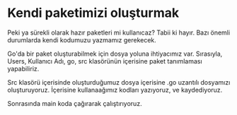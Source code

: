 # Kendi paketimizi oluşturmak

Peki ya sürekli olarak hazır paketleri mi kullanıcaz? Tabii ki hayır. Bazı önemli durumlarda kendi kodumuzu yazmamız gerekecek.

Go'da bir paket oluşturabilmek için dosya yoluna ihtiyacımız var. Sırasıyla, Users, Kullanıcı Adı, go, src klasörünün içerisine paket tanımlaması yapabiliriz.

Src klasörü içerisinde oluşturduğumuz dosya içerisine .go uzantılı dosyamızı oluşturuyoruz. İçerisine kullanaağımız kodları yazıyoruz, ve kaydediyoruz.

Sonrasında main koda çağırarak çalıştırıyoruz.
